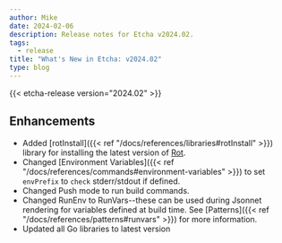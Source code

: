 ```yaml
---
author: Mike
date: 2024-02-06
description: Release notes for Etcha v2024.02.
tags:
  - release
title: "What's New in Etcha: v2024.02"
type: blog
---
```


{{< etcha-release version="2024.02" >}}

## Enhancements

- Added [rotInstall]({{< ref "/docs/references/libraries#rotInstall" >}}) library for installing the latest version of [Rot](https://rotx.dev).
- Changed [Environment Variables]({{< ref "/docs/references/commands#environment-variables" >}}) to set `envPrefix` to `check` stderr/stdout if defined.
- Changed Push mode to run build commands.
- Changed RunEnv to RunVars--these can be used during Jsonnet rendering for variables defined at build time.  See [Patterns]({{< ref "/docs/references/patterns#runvars" >}}) for more information.
- Updated all Go libraries to latest version
